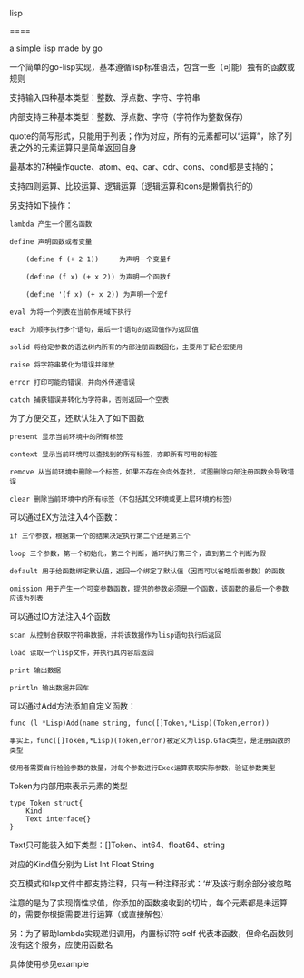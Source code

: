 lisp

====

a simple lisp made by go

一个简单的go-lisp实现，基本遵循lisp标准语法，包含一些（可能）独有的函数或规则

支持输入四种基本类型：整数、浮点数、字符、字符串

内部支持三种基本类型：整数、浮点数、字符（字符作为整数保存）

quote的简写形式，只能用于列表；作为对应，所有的元素都可以“运算”，除了列表之外的元素运算只是简单返回自身

最基本的7种操作quote、atom、eq、car、cdr、cons、cond都是支持的；

支持四则运算、比较运算、逻辑运算（逻辑运算和cons是懒惰执行的）

另支持如下操作：

	lambda 产生一个匿名函数

	define 声明函数或者变量
		
		(define f (+ 2 1))     为声明一个变量f

		(define (f x) (+ x 2)) 为声明一个函数f

		(define '(f x) (+ x 2)) 为声明一个宏f
		
	eval 为将一个列表在当前作用域下执行

	each 为顺序执行多个语句，最后一个语句的返回值作为返回值
	
	solid 将给定参数的语法树内所有的内部注册函数固化，主要用于配合宏使用

	raise 将字符串转化为错误并释放

	error 打印可能的错误，并向外传递错误

	catch 捕获错误并转化为字符串，否则返回一个空表
	
为了方便交互，还默认注入了如下函数
	
	present 显示当前环境中的所有标签
	
	context 显示当前环境可以查找到的所有标签，亦即所有可用的标签

	remove 从当前环境中删除一个标签，如果不存在会向外查找，试图删除内部注册函数会导致错误
	
	clear 删除当前环境中的所有标签（不包括其父环境或更上层环境的标签）

可以通过EX方法注入4个函数：

	if 三个参数，根据第一个的结果决定执行第二个还是第三个

	loop 三个参数，第一个初始化，第二个判断，循环执行第三个，直到第二个判断为假

	default 用于给函数绑定默认值，返回一个绑定了默认值（因而可以省略后面参数）的函数

	omission 用于产生一个可变参数函数，提供的参数必须是一个函数，该函数的最后一个参数应该为列表

可以通过IO方法注入4个函数

	scan 从控制台获取字符串数据，并将该数据作为lisp语句执行后返回
	
	load 读取一个lisp文件，并执行其内容后返回

	print 输出数据

	println 输出数据并回车

可以通过Add方法添加自定义函数：

	func (l *Lisp)Add(name string, func([]Token,*Lisp)(Token,error))
	
	事实上，func([]Token,*Lisp)(Token,error)被定义为lisp.Gfac类型，是注册函数的类型
	
	使用者需要自行检验参数的数量，对每个参数进行Exec运算获取实际参数，验证参数类型

Token为内部用来表示元素的类型

	type Token struct{
		Kind
		Text interface{}
	}

Text只可能装入如下类型：[]Token、int64、float64、string

对应的Kind值分别为	    List     Int    Float    String

交互模式和lsp文件中都支持注释，只有一种注释形式：‘#’及该行剩余部分被忽略

注意的是为了实现惰性求值，你添加的函数接收到的切片，每个元素都是未运算的，需要你根据需要进行运算（或直接解包）

另：为了帮助lambda实现递归调用，内置标识符 self 代表本函数，但命名函数则没有这个服务，应使用函数名

具体使用参见example
